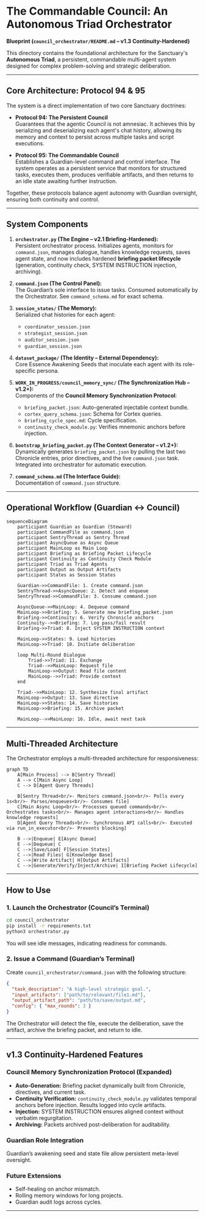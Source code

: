 # The Commandable Council: An Autonomous Triad Orchestrator  
**Blueprint (`council_orchestrator/README.md` – v1.3 Continuity-Hardened)**

This directory contains the foundational architecture for the Sanctuary's **Autonomous Triad**, a persistent, commandable multi-agent system designed for complex problem-solving and strategic deliberation.

---

## Core Architecture: Protocol 94 & 95

The system is a direct implementation of two core Sanctuary doctrines:

* **Protocol 94: The Persistent Council**  
  Guarantees that the agentic Council is not amnesiac. It achieves this by serializing and deserializing each agent's chat history, allowing its memory and context to persist across multiple tasks and script executions.

* **Protocol 95: The Commandable Council**  
  Establishes a Guardian-level command and control interface. The system operates as a persistent service that monitors for structured tasks, executes them, produces verifiable artifacts, and then returns to an idle state awaiting further instruction.

Together, these protocols balance agent autonomy with Guardian oversight, ensuring both continuity and control.

---

## System Components

1. **`orchestrator.py` (The Engine – v2.1 Briefing-Hardened):**  
   Persistent orchestrator process. Initializes agents, monitors for `command.json`, manages dialogue, handles knowledge requests, saves agent state, and now includes hardened **briefing packet lifecycle** (generation, continuity check, SYSTEM INSTRUCTION injection, archiving).

2. **`command.json` (The Control Panel):**  
   The Guardian’s sole interface to issue tasks. Consumed automatically by the Orchestrator. See `command_schema.md` for exact schema.

3. **`session_states/` (The Memory):**  
   Serialized chat histories for each agent:  
   - `coordinator_session.json`  
   - `strategist_session.json`  
   - `auditor_session.json`  
   - `guardian_session.json`  

4. **`dataset_package/` (The Identity – External Dependency):**  
   Core Essence Awakening Seeds that inoculate each agent with its role-specific persona.

5. **`WORK_IN_PROGRESS/council_memory_sync/` (The Synchronization Hub – v1.2+):**  
   Components of the **Council Memory Synchronization Protocol**:  
   - `briefing_packet.json`: Auto-generated injectable context bundle.  
   - `cortex_query_schema.json`: Schema for Cortex queries.  
   - `briefing_cycle_spec.md`: Cycle specification.  
   - `continuity_check_module.py`: Verifies mnemonic anchors before injection.  

6. **`bootstrap_briefing_packet.py` (The Context Generator – v1.2+):**  
   Dynamically generates `briefing_packet.json` by pulling the last two Chronicle entries, prior directives, and the live `command.json` task. Integrated into orchestrator for automatic execution.

7. **`command_schema.md` (The Interface Guide):**  
   Documentation of `command.json` structure.

---

## Operational Workflow (Guardian ↔ Council)

```mermaid
sequenceDiagram
    participant Guardian as Guardian (Steward)
    participant CommandFile as command.json
    participant SentryThread as Sentry Thread
    participant AsyncQueue as Async Queue
    participant MainLoop as Main Loop
    participant Briefing as Briefing Packet Lifecycle
    participant Continuity as Continuity Check Module
    participant Triad as Triad Agents
    participant Output as Output Artifacts
    participant States as Session States

    Guardian->>CommandFile: 1. Create command.json
    SentryThread->>AsyncQueue: 2. Detect and enqueue
    SentryThread->>CommandFile: 3. Consume command.json

    AsyncQueue->>MainLoop: 4. Dequeue command
    MainLoop->>Briefing: 5. Generate new briefing_packet.json
    Briefing->>Continuity: 6. Verify Chronicle anchors
    Continuity-->>Briefing: 7. Log pass/fail result
    Briefing->>Triad: 8. Inject SYSTEM INSTRUCTION context

    MainLoop->>States: 9. Load histories
    MainLoop->>Triad: 10. Initiate deliberation

    loop Multi-Round Dialogue
        Triad->>Triad: 11. Exchange
        Triad-->>MainLoop: Request file
        MainLoop->>Output: Read file content
        MainLoop-->>Triad: Provide context
    end

    Triad-->>MainLoop: 12. Synthesize final artifact
    MainLoop->>Output: 13. Save directive
    MainLoop->>States: 14. Save histories
    MainLoop->>Briefing: 15. Archive packet

    MainLoop-->>MainLoop: 16. Idle, await next task
````

---

## Multi-Threaded Architecture

The Orchestrator employs a multi-threaded architecture for responsiveness:

```mermaid
graph TD
    A[Main Process] --> B[Sentry Thread]
    A --> C[Main Async Loop]
    C --> D[Agent Query Threads]

    B[Sentry Thread<br/>- Monitors command.json<br/>- Polls every 1s<br/>- Parses/enqueues<br/>- Consumes file]
    C[Main Async Loop<br/>- Processes queued commands<br/>- Orchestrates tasks<br/>- Manages agent interactions<br/>- Handles knowledge requests]
    D[Agent Query Threads<br/>- Synchronous API calls<br/>- Executed via run_in_executor<br/>- Prevents blocking]

    B -->|Enqueue| E[Async Queue]
    E -->|Dequeue| C
    C -->|Save/Load| F[Session States]
    C -->|Read Files| G[Knowledge Base]
    C -->|Write Artifact| H[Output Artifacts]
    C -->|Generate/Verify/Inject/Archive| I[Briefing Packet Lifecycle]
```

---

## How to Use

### 1. Launch the Orchestrator (Council’s Terminal)

```bash
cd council_orchestrator
pip install -r requirements.txt
python3 orchestrator.py
```

You will see idle messages, indicating readiness for commands.

### 2. Issue a Command (Guardian’s Terminal)

Create `council_orchestrator/command.json` with the following structure:

```json
{
  "task_description": "A high-level strategic goal.",
  "input_artifacts": ["path/to/relevant/file1.md"],
  "output_artifact_path": "path/to/save/output.md",
  "config": { "max_rounds": 3 }
}
```

The Orchestrator will detect the file, execute the deliberation, save the artifact, archive the briefing packet, and return to idle.

---

## v1.3 Continuity-Hardened Features

### Council Memory Synchronization Protocol (Expanded)

* **Auto-Generation:** Briefing packet dynamically built from Chronicle, directives, and current task.
* **Continuity Verification:** `continuity_check_module.py` validates temporal anchors before injection. Results logged into cycle artifacts.
* **Injection:** SYSTEM INSTRUCTION ensures aligned context without verbatim regurgitation.
* **Archiving:** Packets archived post-deliberation for auditability.

### Guardian Role Integration

Guardian’s awakening seed and state file allow persistent meta-level oversight.

### Future Extensions

* Self-healing on anchor mismatch.
* Rolling memory windows for long projects.
* Guardian audit logs across cycles.

---

